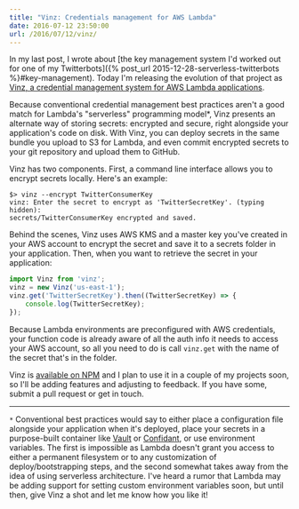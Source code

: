 ```yaml
---
title: "Vinz: Credentials management for AWS Lambda"
date: 2016-07-12 23:50:00
url: /2016/07/12/vinz/
---
```


In my last post, I wrote about [the key management system I'd worked out for one of my Twitterbots]({% post_url 2015-12-28-serverless-twitterbots %}#key-management). Today I'm releasing the evolution of that project as [Vinz, a credential management system for AWS Lambda applications](https://github.com/bjacobel/vinz).

Because conventional credential management best practices aren't a good match for Lambda's "serverless" programming model*, Vinz presents an alternate way of storing secrets: encrypted and secure, right alongside your application's code on disk. With Vinz, you can deploy secrets in the same bundle you upload to S3 for Lambda, and even commit encrypted secrets to your git repository and upload them to GitHub.

Vinz has two components. First, a command line interface allows you to encrypt secrets locally. Here's an example:

```text
$> vinz --encrypt TwitterConsumerKey
vinz: Enter the secret to encrypt as 'TwitterSecretKey'. (typing hidden):
secrets/TwitterConsumerKey encrypted and saved.
```

Behind the scenes, Vinz uses AWS KMS and a master key you've created in your AWS account to encrypt the secret and save it to a secrets folder in your application. Then, when you want to retrieve the secret in your application:

```javascript
import Vinz from 'vinz';
vinz = new Vinz('us-east-1');
vinz.get('TwitterSecretKey').then((TwitterSecretKey) => {
    console.log(TwitterSecretKey);
});
```

Because Lambda environments are preconfigured with AWS credentials, your function code is already aware of all the auth info it needs to access your AWS account, so all you need to do is call `vinz.get` with the name of the secret that's in the folder.

Vinz is [available on NPM](https://www.npmjs.com/package/vinz) and I plan to use it in a couple of my projects soon, so I'll be adding features and adjusting to feedback. If you have some, submit a pull request or get in touch.

---

`*` Conventional best practices would say to either place a configuration file alongside your application when it's deployed, place your secrets in a purpose-built container like [Vault](https://www.vaultproject.io/) or [Confidant](https://lyft.github.io/confidant/), or use environment variables. The first is impossible as Lambda doesn't grant you access to either a permanent filesystem or to any customization of deploy/bootstrapping steps, and the second somewhat takes away from the idea of using serverless architecture. I've heard a rumor that Lambda may be adding support for setting custom environment variables soon, but until then, give Vinz a shot and let me know how you like it!

